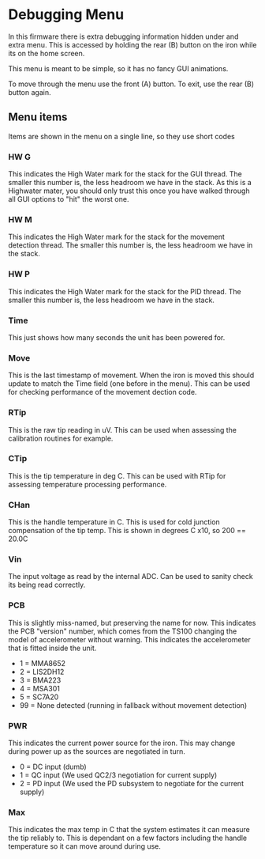 # Debugging Menu

In this firmware there is extra debugging information hidden under and extra menu.
This is accessed by holding the rear (B) button on the iron while its on the home screen.

This menu is meant to be simple, so it has no fancy GUI animations.

To move through the menu use the front (A) button.
To exit, use the rear (B) button again.

## Menu items

Items are shown in the menu on a single line, so they use short codes

### HW G

This indicates the High Water mark for the stack for the GUI thread. The smaller this number is, the less headroom we have in the stack.
As this is a Highwater mater, you should only trust this once you have walked through all GUI options to "hit" the worst one.

### HW M

This indicates the High Water mark for the stack for the movement detection thread. The smaller this number is, the less headroom we have in the stack.

### HW P

This indicates the High Water mark for the stack for the PID thread. The smaller this number is, the less headroom we have in the stack.

### Time

This just shows how many seconds the unit has been powered for.

### Move

This is the last timestamp of movement. When the iron is moved this should update to match the Time field (one before in the menu).
This can be used for checking performance of the movement dection code.

### RTip

This is the raw tip reading in uV. This can be used when assessing the calibration routines for example.

### CTip

This is the tip temperature in deg C. 
This can be used with RTip for assessing temperature processing performance.

### CHan

This is the handle temperature in C. This is used for cold junction compensation of the tip temp.
This is shown in degrees C x10, so 200 == 20.0C

### Vin 

The input voltage as read by the internal ADC. Can be used to sanity check its being read correctly.

### PCB 

This is slightly miss-named, but preserving the name for now.
This indicates the PCB "version" number, which comes from the TS100 changing the model of accelerometer without warning.
This indicates the accelerometer that is fitted inside the unit.

- 1 = MMA8652
- 2 = LIS2DH12
- 3 = BMA223
- 4 = MSA301
- 5 = SC7A20
- 99 = None detected (running in fallback without movement detection)

### PWR 

This indicates the current power source for the iron.
This may change during power up as the sources are negotiated in turn.

- 0 = DC input (dumb)
- 1 = QC input (We used QC2/3 negotiation for current supply)
- 2 = PD input (We used the PD subsystem to negotiate for the current supply)

### Max 

This indicates the max temp in C that the system estimates it can measure the tip reliably to.
This is dependant on a few factors including the handle temperature so it can move around during use.
